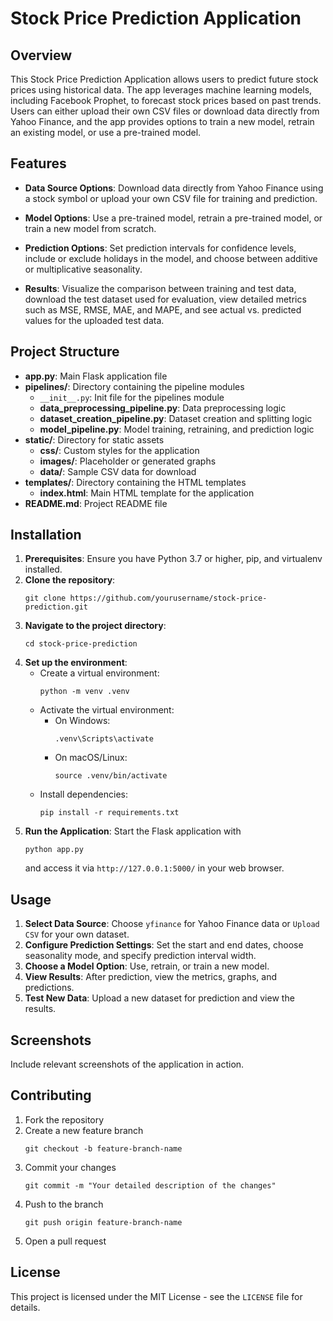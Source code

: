 # Stock Price Prediction Application

## Overview

This Stock Price Prediction Application allows users to predict future stock prices using historical data. The app leverages machine learning models, including Facebook Prophet, to forecast stock prices based on past trends. Users can either upload their own CSV files or download data directly from Yahoo Finance, and the app provides options to train a new model, retrain an existing model, or use a pre-trained model.

## Features

- **Data Source Options**: Download data directly from Yahoo Finance using a stock symbol or upload your own CSV file for training and prediction.
  
- **Model Options**: Use a pre-trained model, retrain a pre-trained model, or train a new model from scratch.

- **Prediction Options**: Set prediction intervals for confidence levels, include or exclude holidays in the model, and choose between additive or multiplicative seasonality.

- **Results**: Visualize the comparison between training and test data, download the test dataset used for evaluation, view detailed metrics such as MSE, RMSE, MAE, and MAPE, and see actual vs. predicted values for the uploaded test data.

## Project Structure

- **app.py**: Main Flask application file
- **pipelines/**: Directory containing the pipeline modules
  - `__init__.py`: Init file for the pipelines module
  - **data_preprocessing_pipeline.py**: Data preprocessing logic
  - **dataset_creation_pipeline.py**: Dataset creation and splitting logic
  - **model_pipeline.py**: Model training, retraining, and prediction logic
- **static/**: Directory for static assets
  - **css/**: Custom styles for the application
  - **images/**: Placeholder or generated graphs
  - **data/**: Sample CSV data for download
- **templates/**: Directory containing the HTML templates
  - **index.html**: Main HTML template for the application
- **README.md**: Project README file

## Installation

1. **Prerequisites**: Ensure you have Python 3.7 or higher, pip, and virtualenv installed.
2. **Clone the repository**: 
   ```
   git clone https://github.com/yourusername/stock-price-prediction.git
   ```
3. **Navigate to the project directory**: 
   ```
   cd stock-price-prediction
   ```
4. **Set up the environment**:
   - Create a virtual environment: 
     ```
     python -m venv .venv
     ```
   - Activate the virtual environment:
     - On Windows:
       ```
       .venv\Scripts\activate
       ```
     - On macOS/Linux:
       ```
       source .venv/bin/activate
       ```
   - Install dependencies:
     ```
     pip install -r requirements.txt
     ```
5. **Run the Application**: Start the Flask application with 
   ```
   python app.py
   ```
   and access it via `http://127.0.0.1:5000/` in your web browser.

## Usage

1. **Select Data Source**: Choose `yfinance` for Yahoo Finance data or `Upload CSV` for your own dataset.
2. **Configure Prediction Settings**: Set the start and end dates, choose seasonality mode, and specify prediction interval width.
3. **Choose a Model Option**: Use, retrain, or train a new model.
4. **View Results**: After prediction, view the metrics, graphs, and predictions.
5. **Test New Data**: Upload a new dataset for prediction and view the results.

## Screenshots

Include relevant screenshots of the application in action.

## Contributing

1. Fork the repository
2. Create a new feature branch
   ```
   git checkout -b feature-branch-name
   ```
3. Commit your changes
   ```
   git commit -m "Your detailed description of the changes"
   ```
4. Push to the branch
   ```
   git push origin feature-branch-name
   ```
5. Open a pull request

## License

This project is licensed under the MIT License - see the `LICENSE` file for details.

